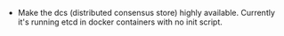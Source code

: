 * Make the dcs (distributed consensus store) highly available. Currently it's running etcd in docker containers with no init script.
